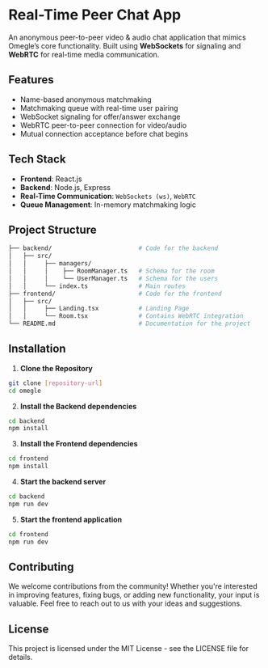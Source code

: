 # Real-Time Peer Chat App

An anonymous peer-to-peer video & audio chat application that mimics Omegle’s core functionality. Built using **WebSockets** for signaling and **WebRTC** for real-time media communication.

## Features

- Name-based anonymous matchmaking
- Matchmaking queue with real-time user pairing
- WebSocket signaling for offer/answer exchange
- WebRTC peer-to-peer connection for video/audio
- Mutual connection acceptance before chat begins

## Tech Stack

- **Frontend**: React.js
- **Backend**: Node.js, Express
- **Real-Time Communication**: `WebSockets (ws)`, `WebRTC`
- **Queue Management**: In-memory matchmaking logic

## Project Structure

```bash
├── backend/                        # Code for the backend
│   ├── src/           
│   │     ├── managers/       
│   │     │    ├── RoomManager.ts   # Schema for the room   
│   │     │    └── UserManager.ts   # Schema for the users  
│   │     └── index.ts              # Main routes
├── frontend/                       # Code for the frontend
│   ├── src/        
│   │     ├── Landing.tsx           # Landing Page       
│   │     └── Room.tsx              # Contains WebRTC integration
└── README.md                       # Documentation for the project
```

## Installation

1. **Clone the Repository**

```bash
git clone [repository-url]
cd omegle
```

2. **Install the Backend dependencies**

```bash
cd backend
npm install
```

3. **Install the Frontend dependencies**

```bash
cd frontend
npm install
```

4. **Start the backend server**

```bash
cd backend
npm run dev
```

5. **Start the frontend application**

```bash
cd frontend
npm run dev
```

## Contributing

We welcome contributions from the community! Whether you're interested in improving features, fixing bugs, or adding new functionality, your input is valuable. Feel free to reach out to us with your ideas and suggestions.

## License
This project is licensed under the MIT License - see the LICENSE file for details.
